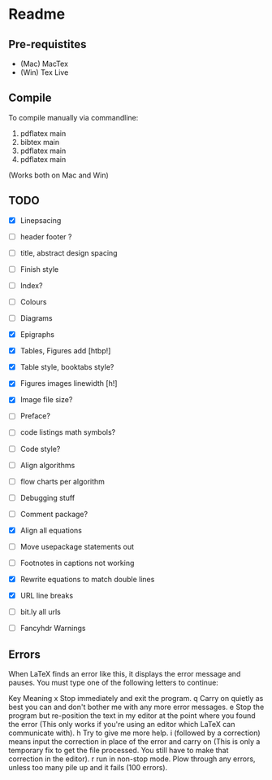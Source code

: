 # Readme


## Pre-requistites

- (Mac) MacTex
- (Win) Tex Live


## Compile
To compile manually via commandline:

1. pdflatex main
2. bibtex main
3. pdflatex main
4. pdflatex main

(Works both on Mac and Win)


## TODO

- [X] Linepsacing
- [ ] header footer ?
- [ ] title, abstract design spacing
- [ ] Finish style
- [ ] Index?
- [ ] Colours
- [ ] Diagrams
- [X] Epigraphs
- [X] Tables, Figures add [htbp!]
- [X] Table style, booktabs style?
- [X] Figures images linewidth [h!]
- [X] Image file size?
- [ ] Preface?
- [ ] code listings math symbols?
- [ ] Code style?
- [ ] Align algorithms
- [ ] flow charts per algorithm
- [ ] Debugging stuff
- [ ] Comment package?
- [X] Align all equations
- [ ] Move usepackage statements out
- [ ] Footnotes in captions not working
- [X] Rewrite equations to match double lines
- [X] URL line breaks
- [ ] bit.ly all urls
- [ ] Fancyhdr Warnings



## Errors

When LaTeX finds an error like this, it displays the error message and pauses. You must type one of the following letters to continue:

Key	Meaning
x	Stop immediately and exit the program.
q	Carry on quietly as best you can and don't bother me with any more error messages.
e	Stop the program but re-position the text in my editor at the point where you found the error (This only works if you're using an editor which LaTeX can communicate with).
h	Try to give me more help.
i	(followed by a correction) means input the correction in place of the error and carry on (This is only a temporary fix to get the file processed. You still have to make that correction in the editor).
r	run in non-stop mode. Plow through any errors, unless too many pile up and it fails (100 errors).
